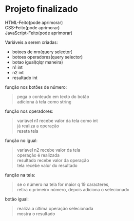 Projeto finalizado
===

HTML-Feito(pode aprimorar)  
CSS-Feito(pode aprimorar)  
JavaScript-Feito(pode aprimorar)    

Variáveis a serem criadas:
- botoes de nro(query selector)  
- botoes operadores(query selector)  
- botao igual(qlqr maneira)  
- n1 int  
- n2 int  
- resultado int  

função nos botões de número:

>pega o conteudo em texto do botão  
adiciona à tela como string  

função nos operadores:

>variável n1 recebe valor da tela como int  
já realiza a operação  
reseta tela

função no igual:

>variavel n2 recebe valor da tela  
operação é realizada  
resultado recebe valor da operação  
tela recebe valor do resultado  


função na tela:  

>se o número na tela for maior q 19 caracteres,  
retira o primeiro número, depois adiciona o selecionado

botão igual:  
>realiza a última operação selecionada   
mostra o resultado 
